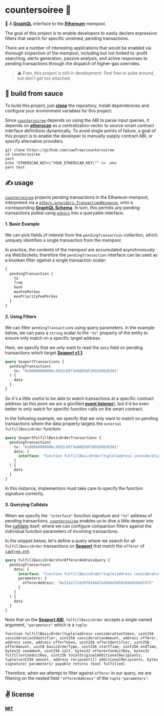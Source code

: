 # countersoiree 💃
🧪 A [__GraphQL__](https://www.apollographql.com/) interface to the [__Ethereum__](https://ethereum.org) mempool.

The goal of this project is to enable developers to easily declare expressive filters that search for specific unmined, pending transactions.

There are a number of interesting applications that would be enabled via thorough inspection of the mempool, including but not limited to: profit searching, alerts generation, passive analysis, and active responses to pending transactions through the dispatch of higher-gas overrides.

> ⚠️ Fren, this project is still in development. Feel free to poke around, but don't get too attached.

## 🍝 build from sauce

To build this project, just [__clone__](https://rogerdudler.github.io/git-guide/) the repository, install dependencies and configure your environment variables for this project.

Since [`countersoiree`](https://github.com/cawfree/countersoiree) depends on using the ABI to parse input queries, it depends on [__etherscan__](https://etherscan.io) as a centralization vector to source smart contract interface definitions dynamically. To avoid single points of failure, a goal of this project is to enable the developer to manually supply contract ABI, or specify alternative providers.

```shell
git clone https://github.com/cawfree/countersoiree
cd countersoiree
yarn
echo "ETHERSCAN_KEY=\"YOUR_ETHERSCAN_KEY\"" >> .env
yarn test
```

## ✍️ usage

[`countersoiree`](https://github.com/cawfree/countersoiree) projects pending transactions in the Ethereum mempool, interpreted via a [`ethers.providers.TransactionResponse`](https://docs.ethers.io/v5/api/providers/types/), onto a corresponding [__GraphQL Schema__](./schema.graphql). In turn, this permits any pending transactions polled using [`ethers`](https://ethers.io/) into a queryable interface.

#### 1. Basic Example

We can pick fields of interest from the `pendingTransaction` collection, which uniquely identifies a single transaction from the mempool.

In practice, the contents of the mempool are accumulated asynchronously via WebSockets; therefore the `pendingTransaction` interface can be used as a boolean filter against a single transaction scalar:

```graphql
{
  pendingTransaction {
    to
    from
    hash
    maxFeePerGas
    maxPriorityFeePerGas
  }
}
```

#### 2. Using Filters

We can filter `pendingTransaction`s using query parameters. In the example below, we can pass a `string` scalar to the `"to"` property of the entity to ensure only match on a specific target address.

Here, we specify that we only want to read the `data` field on pending transactions which target [__Seaport v1.1__](https://etherscan.io/address/0x00000000006c3852cbef3e08e8df289169ede581).

```graphql
query SeaportTransactions {
  pendingTransaction(
    to: "0x00000000006c3852cbEf3e08E8dF289169EdE581"
  ) {
    data
  }
}
```

So it's a little useful to be able to watch transactions at a specific contract address (at this point we are a glorified [__event listener__](https://docs.ethers.io/v5/api/providers/provider/#Provider--events)), but it'd be even better to only watch for specific function calls on the smart contract.

In the following example, we specify that we only want to match on pending transactions where the data property targets the `external` `fulfillBasicOrder` function:

```graphql
query SeaportFulfillBasicOrderTransactions {
  pendingTransaction(
    to: "0x00000000006c3852cbEf3e08E8dF289169EdE581"
    data: {
      interface: "function fulfillBasicOrder(tuple(address considerationToken, uint256 considerationIdentifier, uint256 considerationAmount, address offerer, address zone, address offerToken, uint256 offerIdentifier, uint256 offerAmount, uint8 basicOrderType, uint256 startTime, uint256 endTime, bytes32 zoneHash, uint256 salt, bytes32 offererConduitKey, bytes32 fulfillerConduitKey, uint256 totalOriginalAdditionalRecipients, tuple(uint256 amount, address recipient)[] additionalRecipients, bytes signature) parameters) payable returns (bool fulfilled)"
    }
  ) {
    data
  }
}
```

In this instance, implementors must take care to specify the function signature correctly.


#### 3. Querying Calldata

When we specify the `"interface"` function signature and `"to"` address of pending transactions, [`countersoiree`](https://github.com/cawfre/countersoiree)  enables us to dive a little deeper into the [calldata](https://ethereum.stackexchange.com/questions/52989/what-is-calldata) itself, where we can configure comparison filters against the individual function parameters of incoming transactions.

In the snippet below, let's define a query where we search for all `fulfillBasicOrder` transactions on [__Seaport__](https://etherscan.io/address/0x00000000006c3852cbef3e08e8df289169ede581) that match the `offerer` of [`cawfree.eth`](https://etherscan.io/address/cawfree.eth).

```graphql
query FulfillBasicOrdersForOffererAddressQuery {
  pendingTransaction(
    data: {
      interface: "function fulfillBasicOrder(tuple(address considerationToken, uint256 considerationIdentifier, uint256 considerationAmount, address offerer, address zone, address offerToken, uint256 offerIdentifier, uint256 offerAmount, uint8 basicOrderType, uint256 startTime, uint256 endTime, bytes32 zoneHash, uint256 salt, bytes32 offererConduitKey, bytes32 fulfillerConduitKey, uint256 totalOriginalAdditionalRecipients, tuple(uint256 amount, address recipient)[] additionalRecipients, bytes signature) parameters) payable returns (bool fulfilled)"
      parameters: {
        offererAddress: "0x312e71162Df834A87a2684d30562b94816b0f072"
      }
    }
  ) {
    data
  }
}
```

Note that on the [__Seaport ABI__](), `fulfillBasicOrder` accepts a single named argument, `"parameters"` which is a `tuple`:

```
function fulfillBasicOrder(tuple(address considerationToken, uint256 considerationIdentifier, uint256 considerationAmount, address offerer, address zone, address offerToken, uint256 offerIdentifier, uint256 offerAmount, uint8 basicOrderType, uint256 startTime, uint256 endTime, bytes32 zoneHash, uint256 salt, bytes32 offererConduitKey, bytes32 fulfillerConduitKey, uint256 totalOriginalAdditionalRecipients, tuple(uint256 amount, address recipient)[] additionalRecipients, bytes signature) parameters) payable returns (bool fulfilled)
```

Therefore, when we attempt to filter against `offerer` in our query, we are filtering on the nested field `"offererAddress"` of the `tuple` `"parameters"`.

## ✌️ license
[__MIT__](./LICENSE)
